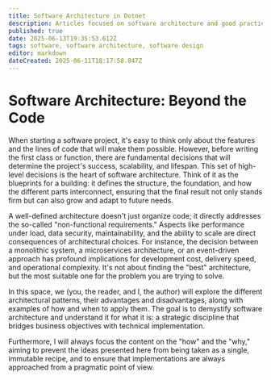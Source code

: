 ```yaml
---
title: Software Architecture in Dotnet
description: Articles focused on software architecture and good practices to improve scalability and maintainability
published: true
date: 2025-06-13T19:35:53.612Z
tags: software, software architecture, software design
editor: markdown
dateCreated: 2025-06-11T18:17:58.847Z
---
```


# Software Architecture: Beyond the Code

When starting a software project, it's easy to think only about the features and the lines of code that will make them possible. However, before writing the first class or function, there are fundamental decisions that will determine the project's success, scalability, and lifespan. This set of high-level decisions is the heart of software architecture. Think of it as the blueprints for a building: it defines the structure, the foundation, and how the different parts interconnect, ensuring that the final result not only stands firm but can also grow and adapt to future needs.

A well-defined architecture doesn't just organize code; it directly addresses the so-called "non-functional requirements." Aspects like performance under load, data security, maintainability, and the ability to scale are direct consequences of architectural choices. For instance, the decision between a monolithic system, a microservices architecture, or an event-driven approach has profound implications for development cost, delivery speed, and operational complexity. It's not about finding the "best" architecture, but the most suitable one for the problem you are trying to solve.

In this space, we (you, the reader, and I, the author) will explore the different architectural patterns, their advantages and disadvantages, along with examples of how and when to apply them. The goal is to demystify software architecture and understand it for what it is: a strategic discipline that bridges business objectives with technical implementation.

Furthermore, I will always focus the content on the "how" and the "why," aiming to prevent the ideas presented here from being taken as a single, immutable recipe, and to ensure that implementations are always approached from a pragmatic point of view.